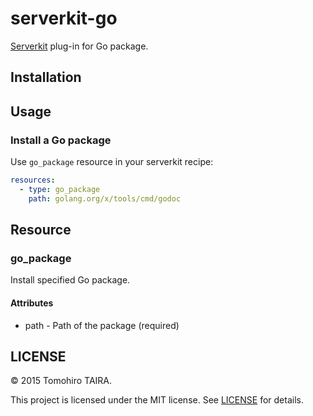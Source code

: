 serverkit-go
================================================================================

[Serverkit](https://github.com/serverkit/serverkit) plug-in for Go package.


Installation
--------------------------------------------------------------------------------


Usage
--------------------------------------------------------------------------------

### Install a Go package

Use `go_package` resource in your serverkit recipe:

```yaml
resources:
  - type: go_package
    path: golang.org/x/tools/cmd/godoc
```


Resource
--------------------------------------------------------------------------------

### go_package

Install specified Go package.

#### Attributes

- path - Path of the package (required)


LICENSE
--------------------------------------------------------------------------------

&copy; 2015 Tomohiro TAIRA.

This project is licensed under the MIT license. See [LICENSE](LICENSE) for details.
